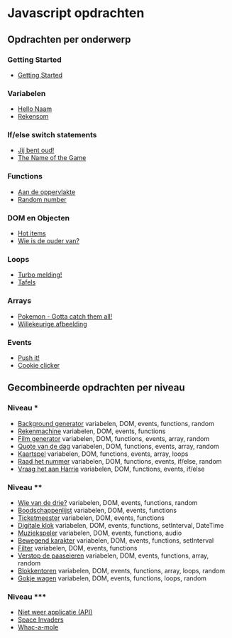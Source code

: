 # Javascript  opdrachten

## Opdrachten per onderwerp

### Getting Started
- [Getting Started](gettingStarted/GettingStarted.md)

### Variabelen
- [Hello Naam](variabelen/HelloName.md)
- [Rekensom](variabelen/Rekensom.md)

### If/else switch statements
- [Jij bent oud!](keuzestructuren/YouAreOld.md)
- [The Name of the Game](keuzestructuren/TheNameOfTheGame.md)

### Functions
- [Aan de oppervlakte](functions/Oppervlakte.md)
- [Random number](functions/RandomNumber.md)

### DOM en Objecten
- [Hot items](dom/HotItems.md)
- [Wie is de ouder van?](dom/Parents.md)

### Loops
- [Turbo melding!](loops/Alert.md)
- [Tafels](loops/Tafels.md)

### Arrays
- [Pokemon - Gotta catch them all!](arrays/Pokemon.md)
- [Willekeurige afbeelding](arrays/WillekeurigeAfbeelding.md)

### Events
- [Push it!](events/PushIt.md)
- [Cookie clicker](events/CookieClicker.md)

## Gecombineerde opdrachten per niveau

### Niveau *
- [Background generator](niveau1/BackgroundGenerator.md) variabelen, DOM, events, functions, random
- [Rekenmachine](niveau1/Rekenmachine.md) variabelen, DOM, events, functions
- [Film generator](niveau1/FilmGenerator.md) variabelen, DOM, functions, events, array, random
- [Quote van de dag](niveau1/QuoteOfTheDay.md) variabelen, DOM, functions, events, array, random
- [Kaartspel](niveau1/Kaartspel.md) variabelen, DOM, functions, events, array, loops
- [Raad het nummer](niveau1/RaadHetNummer.md) variabelen, DOM, functions, events, if/else, random
- [Vraag het aan Harrie](niveau1/AskHarrie.md) variabelen, DOM, functions, events, if/else

### Niveau **
- [Wie van de drie?](niveau2/WieVanDeDrie.md) variabelen, DOM, events, functions, random
- [Boodschappenlijst](niveau2/Boodschappenlijst.md) variabelen, DOM, events, functions
- [Ticketmeester](niveau2/Ticketmeester.md) variabelen, DOM, events, functions
- [Digitale klok](niveau2/Clock.md) variabelen, DOM, events, functions, setInterval, DateTime
- [Muziekspeler](niveau2/Muziekspeler.md) variabelen, DOM, events, functions, audio
- [Bewegend karakter](niveau2/MovingCharacter.md) variabelen, DOM, events, functions, setInterval
- [Filter](niveau2/Filter.md) variabelen, DOM, events, functions
- [Verstop de paaseieren](niveau2/Paaseieren.md) variabelen, DOM, events, functions, array, random
- [Blokkentoren](niveau2/Blokkentoren.md) variabelen, DOM, events, functions, array, loops, random
- [Gokje wagen](niveau2/GokjeWagen.md) variabelen, DOM, events, functions, loops, random

### Niveau ***
- [Niet weer applicatie (API)](niveau3/Weather.md)
- [Space Invaders](niveau3/SpaceInvaders.md)
- [Whac-a-mole](niveau3/WhacAMole.md)